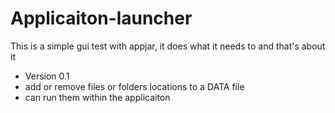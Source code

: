 # Applicaiton-launcher
This is a simple gui test with appjar, it does what it needs to and that's about it

- Version 0.1
- add or remove files or folders locations to a DATA file
- can run them within the applicaiton
